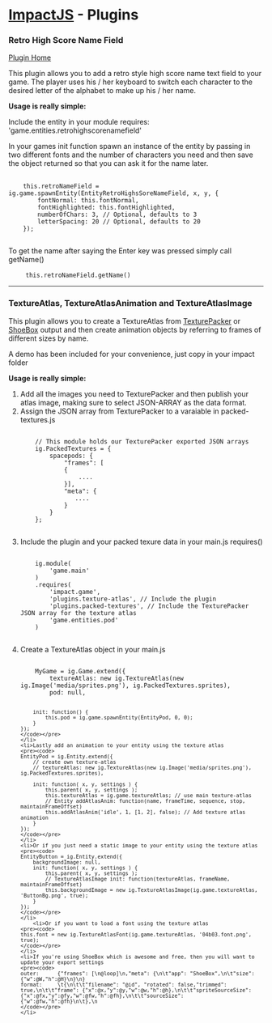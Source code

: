 <h1><a href="http://impactjs.com">ImpactJS</a> - Plugins</h1>

<h3>Retro High Score Name Field</h3>
<a href="http://www.pointofimpactjs.com/plugins/view/35/retro-high-score-name-field">Plugin Home</a>

<p>This plugin allows you to add a retro style high score name text field to your game. The player uses his / her keyboard to switch each character to the desired letter of the alphabet to make up his / her name.</p>

<p><strong>Usage is really simple:</strong></p>

<p>Include the entity in your module requires: 'game.entities.retrohighscorenamefield'</p>

<p>In your games init function spawn an instance of the entity by passing in two different fonts and the number of characters you need and then save the object returned so that you can ask it for the name later.</p>

<pre>
	<code>
	this.retroNameField = ig.game.spawnEntity(EntityRetroHighsSoreNameField, x, y, {
		fontNormal: this.fontNormal,
		fontHighlighted: this.fontHighlighted,
		numberOfChars: 3, // Optional, defaults to 3
		letterSpacing: 20 // Optional, defaults to 20
	});
	</code>
</pre>

<p>To get the name after saying the Enter key was pressed simply call getName()</p>

<pre>
	<code>this.retroNameField.getName()</code>
</pre>

<hr />

<h3>TextureAtlas, TextureAtlasAnimation and TextureAtlasImage</h3>
<p>This plugin allows you to create a TextureAtlas from <a target="_blank" href="http://www.codeandweb.com/texturepacker">TexturePacker</a> or <a href="http://renderhjs.net/shoebox/">ShoeBox</a> output and then create animation objects by referring to frames of different sizes by name.</p>
<p>A demo has been included for your convenience, just copy in your impact folder</p>
<p><strong>Usage is really simple:</strong></p>

<ol>
	<li>Add all the images you need to TexturePacker and then publish your atlas image, making sure to select JSON-ARRAY as the data format.</li>
	<li>Assign the JSON array from TexturePacker to a varaiable in packed-textures.js
	<pre><code>
	// This module holds our TexturePacker exported JSON arrays
	ig.PackedTextures = {
		spacepods: {
			"frames": [
			{
				....
			}],
			"meta": {
			   ....
			}
		}
	};
	</code></pre>
	</li>
	<li>Include the plugin and your packed texure data in your main.js requires()
	<pre><code>
	ig.module( 
		'game.main' 
	)
	.requires(
		'impact.game',
		'plugins.texture-atlas', // Include the plugin
		'plugins.packed-textures', // Include the TexturePacker JSON array for the texture atlas
		'game.entities.pod'
	)
	</code></pre>
	</li>
	<li>Create a TextureAtlas object in your main.js
	<pre><code>
	MyGame = ig.Game.extend({
		textureAtlas: new ig.TextureAtlas(new ig.Image('media/sprites.png'), ig.PackedTextures.sprites),
		pod: null,

		init: function() {
			this.pod = ig.game.spawnEntity(EntityPod, 0, 0);
		}
	});
	</code></pre>
	</li>
	<li>Lastly add an animation to your entity using the texture atlas
	<pre><code>
	EntityPod = ig.Entity.extend({
		// create own texture-atlas
		// textureAtlas: new ig.TextureAtlas(new ig.Image('media/sprites.png'), ig.PackedTextures.sprites),

		init: function( x, y, settings ) {
			this.parent( x, y, settings );
			this.textureAtlas = ig.game.textureAtlas; // use main texture-atlas
			// Entity addAtlasAnim: function(name, frameTime, sequence, stop, maintainFrameOffset)
			this.addAtlasAnim('idle', 1, [1, 2], false); // Add texture atlas animation
		}
	});
	</code></pre>
	</li>
	<li>Or if you just need a static image to your entity using the texture atlas
	<pre><code>
	EntityButton = ig.Entity.extend({
		backgroundImage: null,
		init: function( x, y, settings ) {
			this.parent( x, y, settings );
			// TextureAtlasImage init: function(textureAtlas, frameName, maintainFrameOffset)
			this.backgroundImage = new ig.TextureAtlasImage(ig.game.textureAtlas, 'ButtonBg.png', true);
		}
	});
	</code></pre>
	</li>
        <li>Or if you want to load a font using the texture atlas
	<pre><code>
	this.font = new ig.TextureAtlasFont(ig.game.textureAtlas, '04b03.font.png', true);
	</code></pre>
	</li>
	<li>If you're using ShoeBox which is awesome and free, then you will want to update your export settings
	<pre><code>
	outer: 		{"frames": [\n@loop]\n,"meta": {\n\t"app": "ShoeBox",\n\t"size": {"w":@W,"h":@H}\n}\n}
	format:		\t{\n\t\t"filename": "@id", "rotated": false,"trimmed": true,\n\t\t"frame": {"x":@x,"y":@y,"w":@w,"h":@h},\n\t\t"spriteSourceSize": {"x":@fx,"y":@fy,"w":@fw,"h":@fh},\n\t\t"sourceSize": {"w":@fw,"h":@fh}\n\t},\n
	</code></pre>
	</li>
</ol>